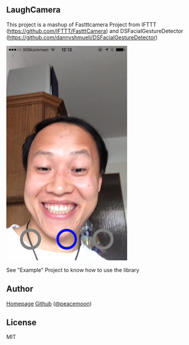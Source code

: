 LaughCamera
---------------

This project is a mashup of Fastttcamera Project from IFTTT (https://github.com/IFTTT/FastttCamera) and DSFacialGestureDetector (https://github.com/dannyshmueli/DSFacialGestureDetector)

![screenshot](screenshot.png)

See "Example" Project to know how to use the library

Author
-----------------

[Homepage](http://peacemoon.de "Homepage")
[Github](https://www.github.com/peacemoon "Github")
([@peacemoon](http://twitter.com/peacemoon "@peacemoon"))

License
----------------

MIT
